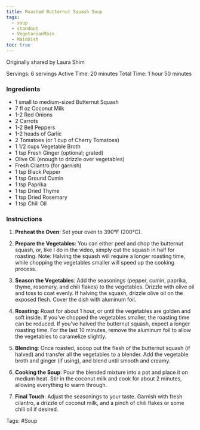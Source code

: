 ```yaml
---
title: Roasted Butternut Squash Soup
tags:
  - soup
  - standout
  - VegetarianMain
  - MainDish
toc: true
---
```


Originally shared by Laura Shim

Servings: 6 servings
Active Time: 20 minutes
Total Time: 1 hour 50 minutes

### Ingredients

- 1 small to medium-sized Butternut Squash
- 7 fl oz Coconut Milk
- 1-2 Red Onions
- 2 Carrots
- 1-2 Bell Peppers
- 1-2 heads of Garlic
- 2 Tomatoes (or 1 cup of Cherry Tomatoes)
- 1 1/2 cups Vegetable Broth
- 1 tsp Fresh Ginger (optional; grated)
- Olive Oil (enough to drizzle over vegetables)
- Fresh Cilantro (for garnish)
- 1 tsp Black Pepper
- 1 tsp Ground Cumin
- 1 tsp Paprika
- 1 tsp Dried Thyme
- 1 tsp Dried Rosemary
- 1 tsp Chili Oil

### Instructions

1. **Preheat the Oven**: Set your oven to 390°F (200°C).
    
2. **Prepare the Vegetables**: You can either peel and chop the butternut squash, or, like I do in the video, simply cut the squash in half for roasting. Note: Halving the squash will require a longer roasting time, while chopping the vegetables smaller will speed up the cooking process.
    
3. **Season the Vegetables**: Add the seasonings (pepper, cumin, paprika, thyme, rosemary, and chili flakes) to the vegetables. Drizzle with olive oil and toss to coat evenly. If halving the squash, drizzle olive oil on the exposed flesh. Cover the dish with aluminum foil.
    
4. **Roasting**: Roast for about 1 hour, or until the vegetables are golden and soft inside. If you've chopped the vegetables smaller, the roasting time can be reduced. If you've halved the butternut squash, expect a longer roasting time. For the last 10 minutes, remove the aluminum foil to allow the vegetables to caramelize slightly.
    
5. **Blending**: Once roasted, scoop out the flesh of the butternut squash (if halved) and transfer all the vegetables to a blender. Add the vegetable broth and ginger (if using), and blend until smooth and creamy.
    
6. **Cooking the Soup**: Pour the blended mixture into a pot and place it on medium heat. Stir in the coconut milk and cook for about 2 minutes, allowing everything to warm through.
    
7. **Final Touch**: Adjust the seasonings to your taste. Garnish with fresh cilantro, a drizzle of coconut milk, and a pinch of chili flakes or some chili oil if desired.



Tags: #Soup